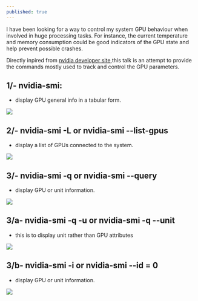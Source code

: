 ```yaml
---
published: true
---
```



I have been looking for a way to control my system GPU behaviour when involved in huge processing tasks. For instance, the current temperature and memory consumption could be good indicators of the GPU state and help prevent possible crashes.

Directly inpired from [nvidia developer site](http://developer.nvidia.com/nvidia-management-library-nvml/),this talk is an attempt to provide the commands mostly used to track and control the GPU parameters.

## 1/- nvidia-smi:
* display GPU general info in a tabular form.

![]({{site.baseurl}}/images/nvidia-smi_0.png)




## 2/- nvidia-smi -L or nvidia-smi --list-gpus
* display a list of GPUs connected to the system.
       
![]({{site.baseurl}}/images/nvidia-smi_1.png)





## 3/- nvidia-smi -q or nvidia-smi --query
* display GPU or unit information.
       
![]({{site.baseurl}}/images/nvidia-smi_2.png)




## 3/a- nvidia-smi -q -u or nvidia-smi -q --unit
* this is to display unit rather than GPU attributes
       
![]({{site.baseurl}}/images/nvidia-smi_3a.png)




## 3/b- nvidia-smi -i or nvidia-smi --id = 0
* display GPU or unit information.
       
![]({{site.baseurl}}/images/nvidia-smi_2.png)
